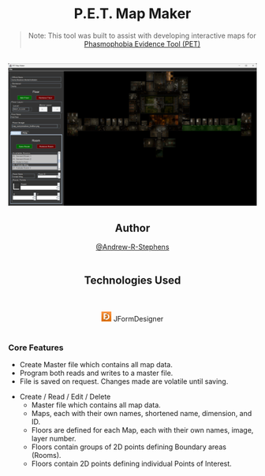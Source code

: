 
<div align='center'><h1>P.E.T. Map Maker</h1></div>

<div align='center'><blockquote>Note: This tool was built to assist with developing interactive maps for <a href="">Phasmophobia Evidence Tool (PET)</a></blockquote></div>

<br>

<div align='center'> 
    <div>
        <img title="PET Map Maker Demo" src="https://raw.githubusercontent.com/Andrew-R-Stephens/Andrew-R-Stephens/master/assets/PET_Map_Maker_Demo.png" alt="screenshot" />
    </div>
</div>

<div align='center'> 
    <h2>Author</h2>
    <div><a href="https://github.com/Andrew-R-Stephens">@Andrew-R-Stephens</a></div>
</div>

<br>

<div align='center'><h2>Technologies Used</h2></div>
<div align='center' style="display:float">
  <img src="https://img.shields.io/badge/-Java-F80000?logo=oracle&logoColor=white&style=bold" alt=""/>
  <img src="https://img.shields.io/badge/-JSON-black?logo=json&logoColor=white&style=bold" alt=""/>
</div>
<br>
<div align='center' style="display:float">
  <img src="https://raw.githubusercontent.com/Andrew-R-Stephens/Andrew-R-Stephens/master/assets/icon_JformDesigner.png" height="20" alt=""/><label>&nbsp;JFormDesigner</label>
</div>

<br>

<div>
    <h3>Core Features</h3>
    <ul>
        <li>Create Master file which contains all map data.</li>
        <li>Program both reads and writes to a master file.</li>
        <li>File is saved on request. Changes made are volatile until saving.</li>
    </ul>
    <ul>
        <li>Create / Read / Edit / Delete
          <ul>
            <li>Master file which contains all map data.</li>
            <li>Maps, each with their own names, shortened name, dimension, and ID.</li>
            <li>Floors are defined for each Map, each with their own names, image, layer number.</li>
            <li>Floors contain groups of 2D points defining Boundary areas (Rooms).</li>
            <li>Floors contain 2D points defining individual Points of Interest.</li>
          </ul>
        </li>
    </ul>
</div>
